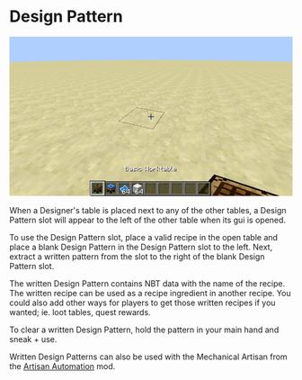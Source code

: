 # Design Pattern

![Recipe Image](images/designer.gif)

When a Designer's table is placed next to any of the other tables, a Design Pattern slot will appear to the left of the other table when its gui is opened.

To use the Design Pattern slot, place a valid recipe in the open table and place a blank Design Pattern in the Design Pattern slot to the left. Next, extract a written pattern from the slot to the right of the blank Design Pattern slot.

The written Design Pattern contains NBT data with the name of the recipe. The written recipe can be used as a recipe ingredient in another recipe. You could also add other ways for players to get those written recipes if you wanted; ie. loot tables, quest rewards.

To clear a written Design Pattern, hold the pattern in your main hand and sneak + use.

Written Design Patterns can also be used with the Mechanical Artisan from the [Artisan Automation](https://artisan-automation.readthedocs.io/en/latest/) mod.
